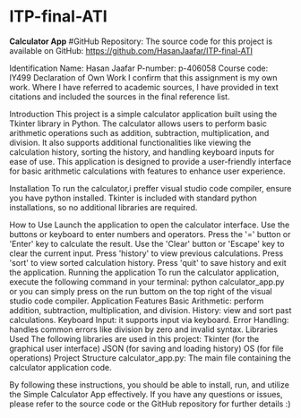 # ITP-final-ATI
**Calculator App**
#GitHub Repository:
The source code for this project is available on GitHub: https://github.com/HasanJaafar/ITP-final-ATI

Identification
Name: Hasan Jaafar
P-number: p-406058
Course code: IY499
Declaration of Own Work
I confirm that this assignment is my own work.
Where I have referred to academic sources, I have provided in text citations and included the sources in the final reference list.

Introduction
This project is a simple calculator application built using the Tkinter library in Python. The calculator allows users to perform basic arithmetic operations such as addition, subtraction, multiplication, and division. It also supports additional functionalities like viewing the calculation history, sorting the history, and handling keyboard inputs for ease of use. This application is designed to provide a user-friendly interface for basic arithmetic calculations with features to enhance user experience.

Installation
To run the calculator,i preffer visual studio code compiler, ensure you have python installed. Tkinter is included with standard python installations, so no additional libraries are required.

How to Use
Launch the application to open the calculator interface.
Use the buttons or keyboard to enter numbers and operators.
Press the '=' button or 'Enter' key to calculate the result.
Use the 'Clear' button or 'Escape' key to clear the current input.
Press 'history' to view previous calculations.
Press 'sort' to view sorted calculation history.
Press 'quit' to save history and exit the application.
Running the application
To run the calculator application, execute the following command in your terminal:
python calculator_app.py
or you can simply press on the run buttom on the top right of the visual studio code compiler.
Application Features
Basic Arithmetic: perform addition, subtraction, multiplication, and division.
History: view and sort past calculations.
Keyboard Input: it supports input via keyboard.
Error Handling: handles common errors like division by zero and invalid syntax.
Libraries Used
The following libraries are used in this project:
Tkinter (for the graphical user interface)
JSON (for saving and loading history)
OS (for file operations)
Project Structure
calculator_app.py: The main file containing the calculator application code.

By following these instructions, you should be able to install, run, and utilize the Simple Calculator App effectively. If you have any questions or issues, please refer to the source code or the GitHub repository for further details :)
